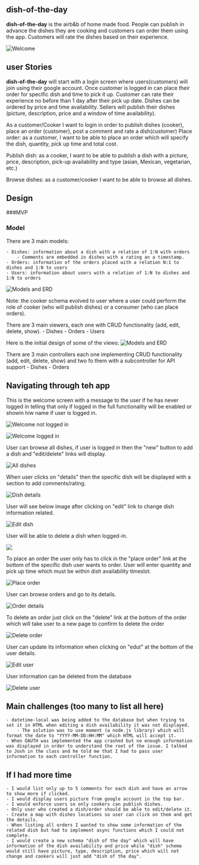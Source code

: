 ## dish-of-the-day
**dish-of-the-day** is the airb&b of home made food. People can publish in advance the dishes they are cooking and customers can order them using the app. Customers will rate the dishes based on their experience.

![Welcome](https://github.com/jsnavarr/dish-of-the-day/blob/master/public/images/dishoftheday-welcome.png)


## user Stories
**dish-of-the-day** will start with a login screen where users(customers) will join using their google account. Once customer is logged in can place their order for specific dish and time to pick it up. Customer can rate their experience no before than 1 day after their pick up date. Dishes can be ordered by price and time availability.
Sellers will publish their dishes (picture, description, price and a window of time availability).

As a customer/Cooker I want to login in order to publish dishes (cooker), place an order (customer), post a comment and rate a dish(customer)
Place order: as a customer, I want to be able to place an order which will specify the dish, quantity, pick up time and total cost.

Publish dish: as a cooker, I want to be able to publish a dish with a picture, price, description, pick-up availability and type (asian, Mexican, vegetarian, etc.)

Browse dishes: as a customer/cooker I want to be able to browse all dishes.

## Design

###MVP
### Model
There are 3 main models:

    - Dishes: information about a dish with a relation of 1:N with orders
    	- Comments are embedded in dishes with a rating an a timestamp.
    - Orders: information of the orders placed with a relation N:1 to dishes and 1:N to users
    - Users: information about users with a relation of 1:N to dishes and 1:N to orders

![Models and ERD](https://github.com/jsnavarr/dish-of-the-day/blob/master/public/images/Models%20and%20ERD.png)

Note: the cooker schema evolved to user where a user could perform the role of cooker (who will publish dishes) or a consumer (who can place orders).

There are 3 main viewers, each one with CRUD functionality (add, edit, delete, show).
	- Dishes
	- Orders
	- Users

Here is the initial design of some of the views:
![Models and ERD](https://github.com/jsnavarr/dish-of-the-day/blob/master/public/images/Wireframes.png)

There are 3 main controllers each one implementing CRUD functionality (add, edit, delete, show) and two fo them with a subcontroller for API support
	- Dishes
	- Orders

## Navigating through teh app

This is the welcome screen with a message to the user if he has never logged in telling that only if logged in the full functionality will be enabled or showin hiw name if user is logged in.

![Welcome not logged in](https://github.com/jsnavarr/dish-of-the-day/blob/master/public/images/dishoftheday-welcome.png)

![Welcome logged in](https://github.com/jsnavarr/dish-of-the-day/blob/master/public/images/dishofthedaywelcome2.png)


User can browse all dishes, if user is logged in then the "new" button to add a dish and "edit/delete" links will display. 

![All dishes](https://github.com/jsnavarr/dish-of-the-day/blob/master/public/images/dishoftheday-alldishes.png)


When user clicks on "details" then the specific dish will be displayed with a section to add comments/rating.

![Dish details](https://github.com/jsnavarr/dish-of-the-day/blob/master/public/images/dishoftheday-dishdetails.png)


User will see below image after clicking on "edit" link to change dish information related.

![Edit dish](https://github.com/jsnavarr/dish-of-the-day/blob/master/public/images/dishoftheday-editdish.png)


User will be able to delete a dish when logged-in.

![](https://github.com/jsnavarr/dish-of-the-day/blob/master/public/images/dishoftheday-deletedish.png)

To place an order the user only has to click in the "place order" link at the bottom of the specific dish user wants to order. User will enter quantity and pick up time which must be within dish availability timeslot.

![Place order](https://github.com/jsnavarr/dish-of-the-day/blob/master/public/images/dishoftheday-neworder.png)


User can browse orders and go to its details.

![Order details](https://github.com/jsnavarr/dish-of-the-day/blob/master/public/images/dishoftheday-orderdetails.png)


To delete an order just click on the "delete" link at the bottom of the order which will take user to a new page to confirm to delete the order

![Delete order](https://github.com/jsnavarr/dish-of-the-day/blob/master/public/images/dishoftheday-deleteorder.png)


User can update its information when clicking on "edut" at the bottom of the user details.

![Edit user](https://github.com/jsnavarr/dish-of-the-day/blob/master/public/images/dishoftheday-editorder.png)


User information can be deleted from the database

![Delete user](https://github.com/jsnavarr/dish-of-the-day/blob/master/public/images/dishoftheday-deleteuser.png)


## Main challenges (too many to list all here)
	- datetime-local was being added to the database but when trying to set it in HTML when editing a dish availability it was not displayed.
		- The solution was to use moment (a node.js library) which will format the date to "YYYY-MM-DD:HH:MM" which HTML will accept it.
	- When OAUTH was implemented the app crashed but no enough information was displayed in order to understand the root of the issue. I talked to Josh in the class and he told me that I had to pass user information to each controller function.


## If I had more time
	- I would list only up to 5 comments for each dish and have an arrow to show more if clicked.
	- I would display users picture from google account in the top bar.
	- I would enforce users so only cookers can publish dishes.
	- Only user who created a dish/order should be able to edit/delete it.
	- Create a map with dishes locations so user can click on them and get the details.
	- When listing all orders I wanted to show some information of the related dish but had to implement async functions which I could not complete.
	- I would create a new schema "dish of the day" which will have information of the dish availability and price while "dish" schema would still have picture, type, description, price which will not change and cookers will just add "dish of the day".

	